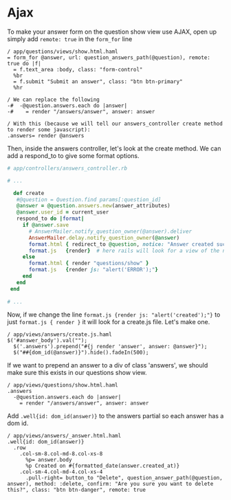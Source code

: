# Ajax  
  
To make your answer form on the question show view use AJAX, open up simply add `remote: true` in the `form_for` line  
  
```haml
/ app/questions/views/show.html.haml
= form_for @answer, url: question_answers_path(@question), remote: true do |f|
  = f.text_area :body, class: "form-control"
  %br
  = f.submit "Submit an answer", class: "btn btn-primary"
  %hr 

/ We can replace the following 
-#  -@question.answers.each do |answer|
-#    = render "/answers/answer", answer: answer

/ With this (because we will tell our answers_controller create method to render some javascript): 
.answers= render @answers 
 ```  
 Then, inside the answers controller, let's look at the create method. We can add a respond_to to give some format options.  
 ```ruby
 # app/controllers/answers_controller.rb
 
 # ...
 
   def create
    #@question = Question.find params[:question_id]
    @answer = @question.answers.new(answer_attributes)
    @answer.user_id = current_user
    respond_to do |format|
      if @answer.save
        # AnswerMailer.notify_question_owner(@answer).deliver
        AnswerMailer.delay.notify_question_owner(@answer)
        format.html { redirect_to @question, notice: "Answer created successfully" }
        format.js   {render}  # here rails will look for a view of the name of the method 'create.js.haml'
      else
        format.html { render "questions/show" }
        format.js   {render js: "alert('ERROR');"}
      end
    end
  end
  
# ...

```  
Now, if we change the line `format.js {render js: "alert('created');"}` to just `format.js { render }` it will look for a create.js file. Let's make one.  
```haml
/ app/views/answers/create.js.haml
$('#answer_body').val(""); 
  $('.answers').prepend("#{j render 'answer', answer: @answer}");
  $("##{dom_id(@answer)}").hide().fadeIn(500);
```  
If we want to prepend an answer to a div of class 'answers', we should make sure this exists in our questions show view.  
```haml
/ app/views/questions/show.html.haml
.answers
  -@question.answers.each do |answer|
    = render "/answers/answer", answer: answer
```  
Add `.well{id: dom_id(answer)}` to the answers partial so each answer has a dom id.  
```
/ app/views/answers/_answer.html.haml
.well{id: dom_id(answer)}  
  .row
    .col-sm-8.col-md-8.col-xs-8
      %p= answer.body      
      %p Created on #{formatted_date(answer.created_at)}
    .col-sm-4.col-md-4.col-xs-4
      .pull-right= button_to "Delete", question_answer_path(@question, answer), method: :delete, confirm: "Are you sure you want to delete this?", class: "btn btn-danger", remote: true
``` 